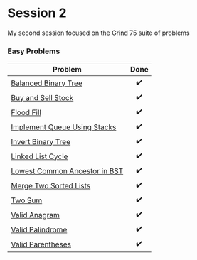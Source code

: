 # Session 2

My second session focused on the Grind 75 suite of problems

### Easy Problems
| Problem | Done  |
| ------- | :---: |
| [Balanced Binary Tree](https://leetcode.com/problems/balanced-binary-tree/) | :heavy_check_mark: |
| [Buy and Sell Stock](https://leetcode.com/problems/best-time-to-buy-and-sell-stock)  | :heavy_check_mark: |
| [Flood Fill](https://leetcode.com/problems/flood-fill)  | :heavy_check_mark:
| [Implement Queue Using Stacks](https://leetcode.com/problems/implement-queue-using-stacks)  | :heavy_check_mark:
| [Invert Binary Tree](https://leetcode.com/problems/invert-binary-tree)  | :heavy_check_mark:
| [Linked List Cycle](https://leetcode.com/problems/linked-list-cycle)  | :heavy_check_mark:
| [Lowest Common Ancestor in BST](https://leetcode.com/problems/lowest-common-ancestor-of-a-binary-search-tree)  | :heavy_check_mark:
| [Merge Two Sorted Lists](https://leetcode.com/problems/merge-two-sorted-lists)  | :heavy_check_mark:
| [Two Sum](https://leetcode.com/problems/two-sum)  | :heavy_check_mark:
| [Valid Anagram](https://leetcode.com/problems/valid-anagram)  | :heavy_check_mark:
| [Valid Palindrome](https://leetcode.com/problems/valid-palindrome)  | :heavy_check_mark:
| [Valid Parentheses](https://leetcode.com/problems/valid-parentheses)  | :heavy_check_mark:
